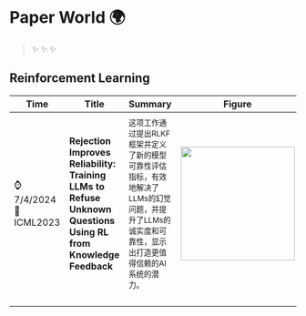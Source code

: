 # Paper World 🌍

>✨
>✨
>✨

## Reinforcement Learning


| Time                     | Title                                                                                                          | Summary                                                                                       | Figure                                   | Links                                                                                                                                                                                                                                                                                                                                                                                                                                                                                                                                                                                                                                        |
| ------------------------ | -------------------------------------------------------------------------------------------------------------- | --------------------------------------------------------------------------------------------- | ---------------------------------------- | -------------------------------------------------------------------------------------------------------------------------------------------------------------------------------------------------------------------------------------------------------------------------------------------------------------------------------------------------------------------------------------------------------------------------------------------------------------------------------------------------------------------------------------------------------------------------------------------------------------------------------------------- |
|                          |                                                                                                                |                                                                                               |                                          |                                                                                                                                                                                                                                                                                                                                                                                                                                                                                                                                                                                                                                              |
| ⌚️7/4/2024<br>📑ICML2023 | **Rejection Improves Reliability: Training LLMs to Refuse Unknown Questions Using RL from Knowledge Feedback** | <sub>这项工作通过提出RLKF框架并定义了新的模型可靠性评估指标，有效地解决了LLMs的幻觉问题，并提升了LLMs的诚实度和可靠性，显示出打造更值得信赖的AI系统的潜力。</sub> | <img src="imgs/gpt4.jpg" width="200px"/> | <div style='min-width:85px;'>[![arXiv](https://img.shields.io/badge/arXiv-Paper-%23D2691E?logo=arxiv)](https://cdn.openai.com/papers/weak-to-strong-generalization.pdf)</div><div style='min-width:85px;'>[![GitHub](https://img.shields.io/badge/GitHub-View-brightgreen?logo=github)](https://github.com/openai/weak-to-strong)</div><div style='min-width:85px;'>[![Blog](https://img.shields.io/badge/Blog-Posts-yellow?logo=rss)](https://mp.weixin.qq.com/s/f6YW-CxnLhnfMWTLg4M4Cw)</div><div style='min-width:85px;'>[![Notes](https://img.shields.io/badge/Notes-Read-blue?logo=dependabot)](summary_en/2023-12/2312.10007.md)</div> |
|                          |                                                                                                                |                                                                                               |                                          |                                                                                                                                                                                                                                                                                                                                                                                                                                                                                                                                                                                                                                              |
|                          |                                                                                                                |                                                                                               |                                          |                                                                                                                                                                                                                                                                                                                                                                                                                                                                                                                                                                                                                                              |
|                          |                                                                                                                |                                                                                               |                                          |                                                                                                                                                                                                                                                                                                                                                                                                                                                                                                                                                                                                                                              |
|                          |                                                                                                                |                                                                                               |                                          |                                                                                                                                                                                                                                                                                                                                                                                                                                                                                                                                                                                                                                              |
